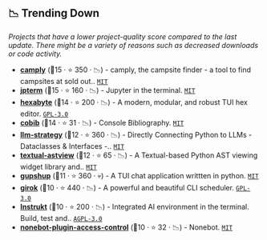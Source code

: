 ## 📉 Trending Down

_Projects that have a lower project-quality score compared to the last update. There might be a variety of reasons such as decreased downloads or code activity._

- <b><a href="https://github.com/juftin/camply">camply</a></b> (🥈15 ·  ⭐ 350 · 📉) - camply, the campsite finder - a tool to find campsites at sold out.. <code><a href="http://bit.ly/34MBwT8">MIT</a></code>
- <b><a href="https://github.com/davidbrochart/jpterm">jpterm</a></b> (🥈15 ·  ⭐ 160 · 📉) - Jupyter in the terminal. <code><a href="http://bit.ly/34MBwT8">MIT</a></code>
- <b><a href="https://github.com/thetacom/hexabyte">hexabyte</a></b> (🥈14 ·  ⭐ 200 · 📉) - A modern, modular, and robust TUI hex editor. <code><a href="http://bit.ly/2M0xdwT">GPL-3.0</a></code>
- <b><a href="https://github.com/mrossinek/cobib">cobib</a></b> (🥈14 ·  ⭐ 31 · 📉) - Console Bibliography. <code><a href="http://bit.ly/34MBwT8">MIT</a></code>
- <b><a href="https://github.com/BlackHC/llm-strategy">llm-strategy</a></b> (🥉12 ·  ⭐ 360 · 📉) - Directly Connecting Python to LLMs - Dataclasses & Interfaces -.. <code><a href="http://bit.ly/34MBwT8">MIT</a></code>
- <b><a href="https://github.com/davep/textual-astview">textual-astview</a></b> (🥉12 ·  ⭐ 65 · 📉) - A Textual-based Python AST viewing widget library and.. <code><a href="http://bit.ly/34MBwT8">MIT</a></code>
- <b><a href="https://github.com/kraanzu/gupshup">gupshup</a></b> (🥉11 ·  ⭐ 360 · 💀) - A TUI chat application writtten in python. <code><a href="http://bit.ly/34MBwT8">MIT</a></code>
- <b><a href="https://github.com/noisrucer/girok">girok</a></b> (🥉10 ·  ⭐ 440 · 📉) - A powerful and beautiful CLI scheduler. <code><a href="http://bit.ly/2M0xdwT">GPL-3.0</a></code>
- <b><a href="https://github.com/blob42/Instrukt">Instrukt</a></b> (🥉10 ·  ⭐ 200 · 📉) - Integrated AI environment in the terminal. Build, test and.. <code><a href="http://bit.ly/3pwmjO5">AGPL-3.0</a></code>
- <b><a href="https://github.com/bot-ssttkkl/nonebot-plugin-access-control">nonebot-plugin-access-control</a></b> (🥉10 ·  ⭐ 32 · 📉) - Nonebot. <code><a href="http://bit.ly/34MBwT8">MIT</a></code>

